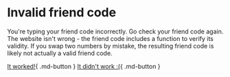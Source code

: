 # Invalid friend code

You're typing your friend code incorrectly. Go check your friend code again. The website isn't wrong - the friend code includes a function to verify its validity. If you swap two numbers by mistake, the resulting friend code is likely not actually a valid friend code.

[It worked!](/troubleshoot/issue/success){ .md-button }
[It didn't work :(](/troubleshoot/issue/failure){ .md-button }